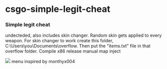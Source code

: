 # csgo-simple-legit-cheat
### Simple legit cheat

undecteded, also includes skin changer. Random skin gets applied to every weapon. For skin changer to work create this folder, C:\Users\you\Documents\overflow. Then put the "items.txt" file in that overflow folder. Compile x86 release manual map inject 

<img src="https://i.imgur.com/Ve1ogtz.png"/>
menu inspired by monthyx004

